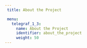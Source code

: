 ```yaml
---
 title: About the Project

 menu:
   telegraf_1_3:
     name: About the Project
     identifier: about_the_project
     weight: 50
---
```

